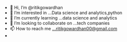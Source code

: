 - 👋 Hi, I’m @ritikgowardhan
- 👀 I’m interested in ...Data science and analytics,python
- 🌱 I’m currently learning ...data science and analytics
- 💞️ I’m looking to collaborate on ...tech companies
- 📫 How to reach me ...ritikgowardhan00@gmail.com
- 

<!---
ritikgowardhan/ritikgowardhan is a ✨ special ✨ repository because its `README.md` (this file) appears on your GitHub profile.
You can click the Preview link to take a look at your changes.
--->
